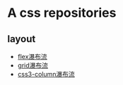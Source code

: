 # A css repositories

## layout 
+ [flex瀑布流](https://codepen.io/longer-xiaolong/pen/XWJXKWG) 
+ [grid瀑布流](https://codepen.io/longer-xiaolong/pen/QWwyKwR)
+ [css3-column瀑布流](https://codepen.io/longer-xiaolong/pen/JjoGKaK)